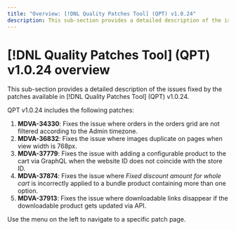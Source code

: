 ```yaml
---
title: "Overview: [!DNL Quality Patches Tool] (QPT) v1.0.24"
description: This sub-section provides a detailed description of the issues fixed by the patches available in [!DNL Quality Patches Tool] (QPT) v1.0.24.
---
```

# [!DNL Quality Patches Tool] (QPT) v1.0.24 overview

This sub-section provides a detailed description of the issues fixed by the patches available in [!DNL Quality Patches Tool] (QPT) v1.0.24.

QPT v1.0.24 includes the following patches:

1. **MDVA-34330**: Fixes the issue where orders in the orders grid are not filtered according to the Admin timezone.
1. **MDVA-36832**: Fixes the issue where images duplicate on pages when view width is 768px.
1. **MDVA-37779**: Fixes the issue with adding a configurable product to the cart via GraphQL when the website ID does not coincide with the store ID.
1. **MDVA-37874**: Fixes the issue where *Fixed discount amount for whole cart* is incorrectly applied to a bundle product containing more than one option.
1. **MDVA-37913**: Fixes the issue where downloadable links disappear if the downloadable product gets updated via API.

Use the menu on the left to navigate to a specific patch page.
